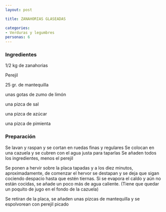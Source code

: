 ```yaml
---
layout: post

title: ZANAHORIAS GLASEADAS

categories:
- Verduras y legumbres
personas: 6 
---
```


<h3>Ingredientes</h3>
1/2 kg de zanahorias

Perejil

25 gr. de mantequilla

unas gotas de zumo de limón

una pizca de sal

una pizca de azúcar

una pizca de pimienta

<h3>Preparación</h3>
Se lavan y raspan y se cortan en ruedas finas y regulares Se colocan en una cazuela y se cubren con el agua justa para taparlas Se añaden todos los ingredientes, menos el perejil

Se ponen a hervir sobre la placa tapadas y a los diez minutos, aproximadamente, de comenzar el hervor se destapan y se deja que sigan cociendo despacio hasta que estén tiernas. Si se evapora el caldo y aún no están cocidas, se añade un poco más de agua caliente. (Tiene que quedar un poquito de jugo en el fondo de la cazuela)

Se retiran de la placa, se añaden unas pizcas de mantequilla y se espolvorean con perejil picado